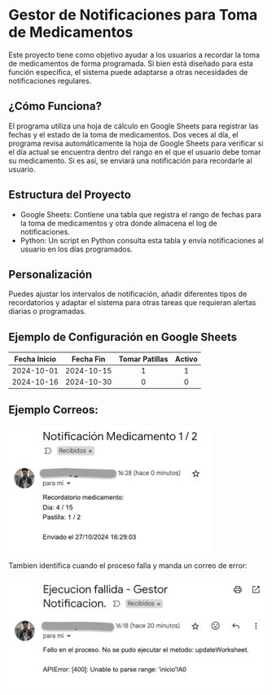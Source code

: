 # Gestor de Notificaciones para Toma de Medicamentos

Este proyecto tiene como objetivo ayudar a los usuarios a recordar la toma de medicamentos de forma programada. Si bien está diseñado para esta función específica, el sistema puede adaptarse a otras necesidades de notificaciones regulares.

## ¿Cómo Funciona?

El programa utiliza una hoja de cálculo en Google Sheets para registrar las fechas y el estado de la toma de medicamentos. Dos veces al día, el programa revisa automáticamente la hoja de Google Sheets para verificar si el día actual se encuentra dentro del rango en el que el usuario debe tomar su medicamento. Si es así, se enviará una notificación para recordarle al usuario.

## Estructura del Proyecto

- Google Sheets: Contiene una tabla que registra el rango de fechas para la toma de medicamentos y otra donde almacena el log de notificaciones.
- Python: Un script en Python consulta esta tabla y envía notificaciones al usuario en los días programados.

## Personalización

Puedes ajustar los intervalos de notificación, añadir diferentes tipos de recordatorios y adaptar el sistema para otras tareas que requieran alertas diarias o programadas.

## Ejemplo de Configuración en Google Sheets

| Fecha Inicio | Fecha Fin  | Tomar Patillas | Activo |
| ------------ | ---------- | :------------: | :----: |
| 2024-10-01   | 2024-10-15 |       1        |   1    |
| 2024-10-16   | 2024-10-30 |       0        |   0    |

## Ejemplo Correos:

![alt text](images/image.png)

Tambien identifica cuando el proceso falla y manda un correo de error:

![alt text](images/image-1.png)
